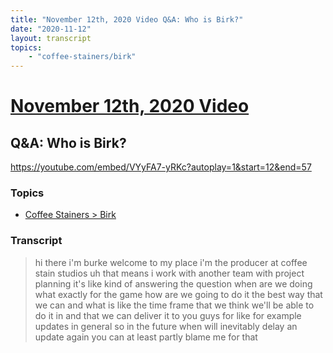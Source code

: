 ```yaml
---
title: "November 12th, 2020 Video Q&A: Who is Birk?"
date: "2020-11-12"
layout: transcript
topics:
    - "coffee-stainers/birk"
---
```

# [November 12th, 2020 Video](../2020-11-12.md)
## Q&A: Who is Birk?
https://youtube.com/embed/VYyFA7-yRKc?autoplay=1&start=12&end=57

### Topics
* [Coffee Stainers > Birk](../topics/coffee-stainers/birk.md)

### Transcript

> hi there i'm burke welcome to my place i'm the producer at coffee stain studios uh that means i work with another team with project planning it's like kind of answering the question when are we doing what exactly for the game how are we going to do it the best way that we can and what is like the time frame that we think we'll be able to do it in and that we can deliver it to you guys for like for example updates in general so in the future when will inevitably delay an update again you can at least partly blame me for that
